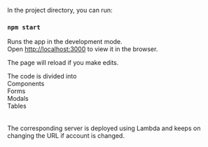 

In the project directory, you can run:

### `npm start`

Runs the app in the development mode.<br />
Open [http://localhost:3000](http://localhost:3000) to view it in the browser.

The page will reload if you make edits.<br />


The code is divided into <br/>
Components <br/>
    Forms<br/>
    Modals<br/>
    Tables<br/>
<br/>    
The corresponding server is deployed using Lambda and keeps on changing the URL if account is changed.
